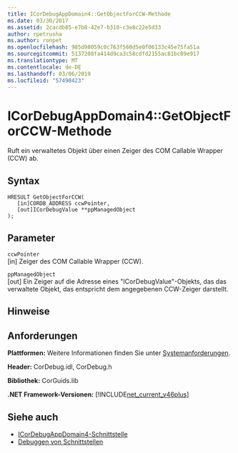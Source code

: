 ```yaml
---
title: ICorDebugAppDomain4::GetObjectForCCW-Methode
ms.date: 03/30/2017
ms.assetid: 2cacdb85-e7b8-42e7-b310-c3e8c22e5d33
author: rpetrusha
ms.author: ronpet
ms.openlocfilehash: 985d98059c0c763f560d5e0f06133c45e75fa51a
ms.sourcegitcommit: 5137208fa414d9ca3c58cdfd2155ac81bc89e917
ms.translationtype: MT
ms.contentlocale: de-DE
ms.lasthandoff: 03/06/2019
ms.locfileid: "57490423"
---
```

# <a name="icordebugappdomain4getobjectforccw-method"></a>ICorDebugAppDomain4::GetObjectForCCW-Methode
Ruft ein verwaltetes Objekt über einen Zeiger des COM Callable Wrapper (CCW) ab.  
  
## <a name="syntax"></a>Syntax  
  
```  
HRESULT GetObjectForCCW(  
   [in]CORDB_ADDRESS ccwPointer,   
   [out]ICorDebugValue **ppManagedObject  
);  
```  
  
## <a name="parameters"></a>Parameter  
 `ccwPointer`  
 [in] Zeiger des COM Callable Wrapper (CCW).  
  
 `ppManagedObject`  
 [out] Ein Zeiger auf die Adresse eines "ICorDebugValue"-Objekts, das das verwaltete Objekt, das entspricht dem angegebenen CCW-Zeiger darstellt.  
  
## <a name="remarks"></a>Hinweise  
  
## <a name="requirements"></a>Anforderungen  
 **Plattformen:** Weitere Informationen finden Sie unter [Systemanforderungen](../../../../docs/framework/get-started/system-requirements.md).  
  
 **Header:** CorDebug.idl, CorDebug.h  
  
 **Bibliothek:** CorGuids.lib  
  
 **.NET Framework-Versionen:** [!INCLUDE[net_current_v46plus](../../../../includes/net-current-v46plus-md.md)]  
  
## <a name="see-also"></a>Siehe auch
- [ICorDebugAppDomain4-Schnittstelle](../../../../docs/framework/unmanaged-api/debugging/icordebugappdomain4-interface.md)
- [Debuggen von Schnittstellen](../../../../docs/framework/unmanaged-api/debugging/debugging-interfaces.md)
